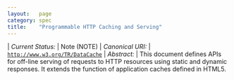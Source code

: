 ```yaml
---
layout:   page
category: spec
title:    "Programmable HTTP Caching and Serving"
---
```


| *Current Status:* | Note (NOTE)
| *Canonical URI:* | [`http://www.w3.org/TR/DataCache`](http://www.w3.org/TR/DataCache)
| *Abstract:* | This document defines APIs for off-line serving of requests to HTTP resources using static and dynamic responses. It extends the function of application caches defined in HTML5.